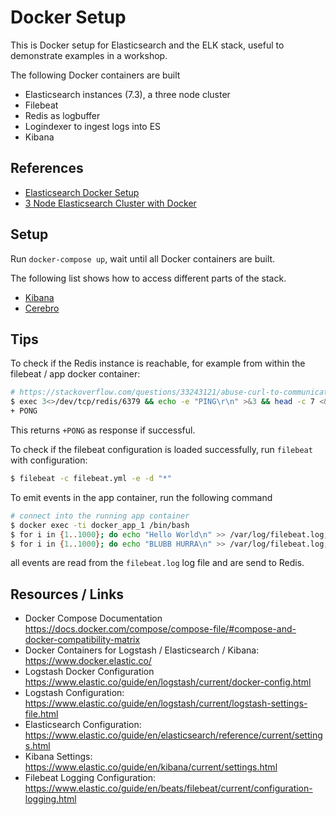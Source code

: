 # Docker Setup

This is Docker setup for Elasticsearch and the ELK stack, useful to demonstrate examples in a workshop.

The following Docker containers are built

* Elasticsearch instances (7.3), a three node cluster
* Filebeat
* Redis as logbuffer
* Logindexer to ingest logs into ES
* Kibana


## References

* [Elasticsearch Docker Setup](https://www.elastic.co/guide/en/elasticsearch/reference/7.3/docker.html)
* [3 Node Elasticsearch Cluster with Docker](https://blog.ruanbekker.com/blog/2018/04/29/running-a-3-node-elasticsearch-cluster-with-docker-compose-on-your-laptop-for-testing/)

## Setup

Run `docker-compose up`, wait until all Docker containers are built.

The following list shows how to access different parts of the stack.

* [Kibana](http://localhost:5601)
* [Cerebro](http://localhost:9000/#/overview?host=http:%2F%2Felasticsearch01:9200)


## Tips

To check if the Redis instance is reachable, for example from within the filebeat / app docker container:

```bash
# https://stackoverflow.com/questions/33243121/abuse-curl-to-communicate-with-redis
$ exec 3<>/dev/tcp/redis/6379 && echo -e "PING\r\n" >&3 && head -c 7 <&3
+ PONG
```
This returns `+PONG` as response if successful.

To check if the filebeat configuration is loaded successfully, run `filebeat` with configuration:

```bash
$ filebeat -c filebeat.yml -e -d "*"
```

To emit events in the app container, run the following command

```bash
# connect into the running app container
$ docker exec -ti docker_app_1 /bin/bash
$ for i in {1..1000}; do echo "Hello World\n" >> /var/log/filebeat.log; done
$ for i in {1..1000}; do echo "BLUBB HURRA\n" >> /var/log/filebeat.log; done
```

all events are read from the `filebeat.log` log file and are send to Redis.

## Resources / Links

* Docker Compose Documentation https://docs.docker.com/compose/compose-file/#compose-and-docker-compatibility-matrix
* Docker Containers for Logstash / Elasticsearch / Kibana: https://www.docker.elastic.co/
* Logstash Docker Configuration https://www.elastic.co/guide/en/logstash/current/docker-config.html
* Logstash Configuration: https://www.elastic.co/guide/en/logstash/current/logstash-settings-file.html
* Elasticsearch Configuration: https://www.elastic.co/guide/en/elasticsearch/reference/current/settings.html
* Kibana Settings: https://www.elastic.co/guide/en/kibana/current/settings.html
* Filebeat Logging Configuration: https://www.elastic.co/guide/en/beats/filebeat/current/configuration-logging.html
